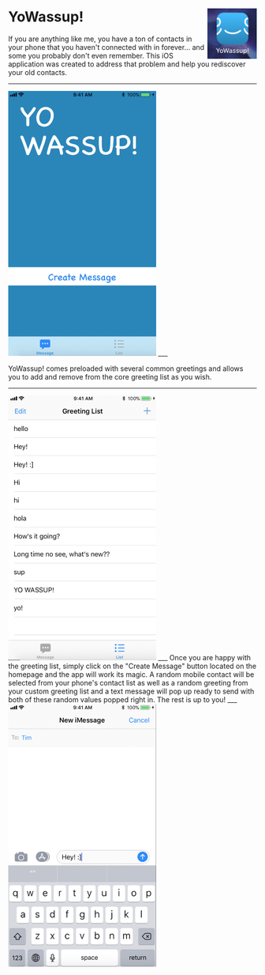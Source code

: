 # YoWassup! <img src="screenshots/icon.png" alt="App Icon" align="right" width="100" />
If you are anything like me, you have a ton of contacts in your phone that you haven't connected with in forever... and some you probably don't even remember. This iOS application was created to address that problem and help you rediscover your old contacts.
___
<img src="screenshots/homepage.png" alt="Homepage Screenshot" width="300" />
___

YoWassup! comes preloaded with several common greetings and allows you to add and remove from the core greeting list as you wish.
___
<img src="screenshots/greetinglist.png" alt="Greeting List Screenshot" width="300" />
___
Once you are happy with the greeting list, simply click on the "Create Message" button located on the homepage and the app will work its magic. A random mobile contact will be selected from your phone's contact list as well as a random greeting from your custom greeting list and a text message will pop up ready to send with both of these random values popped right in. The rest is up to you!
___
<img src="screenshots/randomtext.png" alt="Random Text Screenshot" width="300" />
